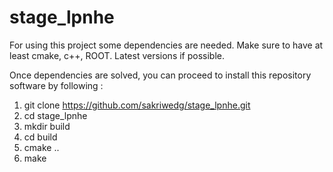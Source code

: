 # stage_lpnhe

For using this project some dependencies are needed. Make sure to have at least cmake, c++, ROOT. Latest versions if possible.

Once dependencies are solved, you can proceed to install this repository software by following :

1.  git clone https://github.com/sakriwedg/stage_lpnhe.git
2.  cd stage_lpnhe
3.  mkdir build
4.  cd build
5.  cmake ..
6.  make
